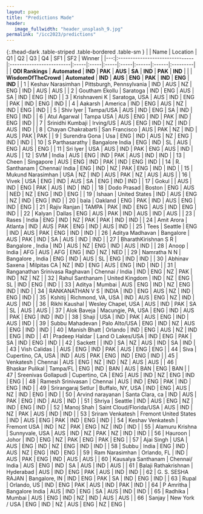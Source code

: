 ```yaml
---
layout: page
title: "Predictions Made"
header:
   image_fullwidth: "header_unsplash_9.jpg"
permalink: "/icc2023/predictions"
---
```


{:.thead-dark .table-striped .table-bordered .table-sm }
|    | Name                           | Location                 | Q1   | Q2   | Q3   | Q4   | SF1   | SF2   | Winner   |
|---:|:-------------------------------|:-------------------------|:-----|:-----|:-----|:-----|:------|:------|:---------|
|  | **ODI Rankings**                   | **Automated**                | **IND**  | **PAK**  | **AUS**  | **SA**   | **IND**   | **PAK**   | **IND**   |
|  | **WisdomOfTheCrowd**               | **Automated**                | **IND**  | **AUS**  | **ENG**  | **PAK**  | **IND**   | **ENG**   | **IND**      |
|  1 | Keshav Narasimhan              | Pittsburgh, Pennsylvania | IND  | AUS  | NZ   | ENG  | IND   | AUS   | AUS      |
|  2 | Goutham Ekollu                 | Saratoga                 | IND  | ENG  | AUS  | SA   | IND   | ENG   | IND      |
|  3 | Krishnaveni K                  | Saratoga, USA            | AUS  | IND  | ENG  | PAK  | IND   | ENG   | IND      |
|  4 | Aakarsh                        | America                  | IND  | ENG  | AUS  | NZ   | IND   | ENG   | IND      |
|  5 | Shiv Iyer                      | Tampa/USA                | AUS  | IND  | ENG  | SA   | IND   | ENG   | IND      |
|  6 | Atul Agarwal                   | Tampa USA                | AUS  | ENG  | IND  | PAK  | IND   | ENG   | IND      |
|  7 | Srinidhi Kumbaji               | Irving/US                | AUS  | ENG  | IND  | NZ   | IND   | AUS   | IND      |
|  8 | Chayan Chakrabarti             | San Francisco            | AUS  | PAK  | NZ   | IND  | AUS   | PAK   | PAK      |
|  9 | Surendra Gona                  | Usa                      | ENG  | IND  | AUS  | NZ   | ENG   | IND   | IND      |
| 10 | S Parthasarathy                | Bangalore India          | ENG  | IND  | SL   | AUS  | ENG   | AUS   | ENG      |
| 11 | Sri Iyer                       | USA                      | AUS  | IND  | PAK  | ENG  | AUS   | IND   | AUS      |
| 12 | SVM                            | India                    | AUS  | ENG  | IND  | PAK  | AUS   | IND   | IND      |
| 13 | Cheen                          | Singapore                | AUS  | ENG  | IND  | PAK  | IND   | ENG   | IND      |
| 14 | R. Santhanam                   | Chennai/ India           | ENG  | IND  | NZ   | PAK  | ENG   | IND   | IND      |
| 15 | Mukund Narasimhan              | USA                      | NZ   | IND  | AUS  | PAK  | NZ    | AUS   | AUS      |
| 16 | Vivek                          | USA                      | ENG  | IND  | AUS  | SA   | ENG   | IND   | IND      |
| 17 | Gokul                          |                          | AUS  | IND  | ENG  | PAK  | AUS   | IND   | IND      |
| 18 | Dodo Prasad                    | Boston                   | ENG  | AUS  | NED  | NZ   | ENG   | IND   | ENG      |
| 19 | Ishaan                         | United States            | IND  | AUS  | ENG  | NZ   | IND   | ENG   | IND      |
| 20 | bala                           | Oakland                  | ENG  | PAK  | IND  | AUS  | ENG   | IND   | ENG      |
| 21 | Rajiv Ranjan                   | TAMPA                    | PAK  | IND  | ENG  | AUS  | IND   | ENG   | IND      |
| 22 | Kalyan                         | Dallas                   | ENG  | AUS  | PAK  | IND  | AUS   | IND   | AUS      |
| 23 | Rases                          | India                    | ENG  | IND  | NZ   | PAK  | PAK   | IND   | IND      |
| 24 | Amit Arora                     | Atlanta                  | IND  | AUS  | PAK  | ENG  | IND   | AUS   | IND      |
| 25 | Tees                           | Seattle                  | ENG  | IND  | AUS  | PAK  | ENG   | IND   | IND      |
| 26 | Aditya Madhavan                | Bangalore                | AUS  | PAK  | IND  | SA   | AUS   | IND   | IND      |
| 27 | BharathKirishnan S R           | Bangalore , India        | IND  | AUS  | NZ   | ENG  | IND   | AUS   | IND      |
| 28 | Anoop                          | India                    | AFG  | AUS  | AFG  | ENG  | IND   | NZ    | NED      |
| 29 | Namratha N N                   | Bangalore , India        | ENG  | IND  | AUS  | SL   | ENG   | IND   | IND      |
| 30 | Abhinav Saxena                 | Milpitas CA              | NZ   | IND  | ENG  | AUS  | ENG   | IND   | IND      |
| 31 | Ranganathan Srinivasa Raghavan | Chennai / India          | IND  | ENG  | NZ   | PAK  | IND   | NZ    | NZ       |
| 32 | Rahul Santhanam                | United Kingdom           | IND  | NZ   | ENG  | SL   | IND   | ENG   | IND      |
| 33 | Aditya                         | Mumbai                   | AUS  | ENG  | IND  | NZ   | ENG   | IND   | IND      |
| 34 | RANKANATHAN V S                | INDIA                    | IND  | ENG  | AUS  | NZ   | IND   | ENG   | IND      |
| 35 | Kshitij                        | Richmond, VA, USA        | IND  | AUS  | ENG  | NZ   | IND   | AUS   | IND      |
| 36 | Rikhi Kaushal                  | Wesley Chapel, USA       | AUS  | IND  | PAK  | SA   | SL    | AUS   | AUS      |
| 37 | Alok Baveja                    | Macungie, PA, USA        | ENG  | IND  | AUS  | PAK  | ENG   | IND   | IND      |
| 38 | Shaji                          | USA                      | IND  | PAK  | AUS  | ENG  | IND   | AUS   | IND      |
| 39 | Subbu Mahadevan                | Palo Alto/USA            | ENG  | IND  | NZ   | AUS  | ENG   | IND   | IND      |
| 40 | Manish Bhatt                   | Orlando                  | IND  | ENG  | AUS  | NZ   | IND   | ENG   | IND      |
| 41 | Pradeep Haldar                 | Land O Lakes/USA         | IND  | ENG  | PAK  | SA   | IND   | ENG   | IND      |
| 42 | Sackett                        |                          | IND  | SA   | NZ   | AUS  | IND   | SA    | IND      |
| 43 | Vish Calidas                   |                          | AUS  | ENG  | IND  | PAK  | AUS   | ENG   | ENG      |
| 44 | Siva                           | Cupertino, CA, USA       | IND  | AUS  | PAK  | ENG  | IND   | ENG   | IND      |
| 45 | Venkatesh                      | Chennai                  | AUS  | ENG  | NZ   | IND  | NZ    | AUS   | AUS      |
| 46 | Bhaskar Pulikal                | Tampa/FL                 | ENG  | IND  | BAN  | AUS  | BAN   | ENG   | BAN      |
| 47 | Sreenivas Gollapudi            | Cupertino, CA            | ENG  | AUS  | IND  | NZ   | ENG   | IND   | ENG      |
| 48 | Ramesh Srinivasan              | Chennai                  | AUS  | IND  | ENG  | PAK  | IND   | ENG   | IND      |
| 49 | Srirangaraj Setlur             | Buffalo, NY, USA         | IND  | ENG  | AUS  | NZ   | IND   | ENG   | IND      |
| 50 | Arvind narayanan               | Santa Clara, ca          | IND  | AUS  | PAK  | ENG  | IND   | AUS   | IND      |
| 51 | Shriya                         | Seattle                  | IND  | AUS  | ENG  | NZ   | IND   | ENG   | IND      |
| 52 | Manoj  Shah                    | Saint Cloud/Florida/USA  | AUS  | IND  | NZ   | PAK  | AUS   | IND   | IND      |
| 53 | Sriram Venkatesh               | Fremont United States    | IND  | AUS  | ENG  | PAK  | IND   | ENG   | IND      |
| 54 | Keshav Venkatesh               | Fremont USA              | IND  | NZ   | PAK  | ENG  | NZ    | IND   | IND      |
| 55 | Alamuru Krishna                | Sunnyvale, USA           | AUS  | IND  | NZ   | PAK  | NZ    | IND   | IND      |
| 56 | Hauroon                        | Johor                    | IND  | ENG  | NZ   | PAK  | ENG   | PAK   | ENG      |
| 57 | Ajai Singh                     | USA                      | AUS  | ENG  | IND  | NZ   | ENG   | IND   | IND      |
| 58 | Subbu                          | India                    | ENG  | IND  | AUS  | NZ   | ENG   | IND   | ENG      |
| 59 | Ram Narasimhan                 | Orlando, FL              | IND  | AUS  | PAK  | ENG  | IND   | AUS   | AUS      |
| 60 | Kausalya Santhanam             | Chennai/ India           | AUS  | ENG  | IND  | SA   | AUS   | IND   | AUS      |
| 61 | Balaji Rathakrishnan           | Hyderabad                | AUS  | IND  | ENG  | PAK  | AUS   | IND   | IND      |
| 62 | G. S. SESHA RAJAN              | Bangalore, IN            | IND  | ENG  | PAK  | SA   | IND   | ENG   | IND      |
| 63 | Rupal                          | Orlando, US              | IND  | ENG  | PAK  | AUS  | IND   | PAK   | IND      |
| 64 | P Amritha                      | Bangalore India          | AUS  | IND  | ENG  | SA   | AUS   | IND   | IND      |
| 65 | Radhika                        | Mumbai                   | AUS  | ENG  | IND  | NZ   | IND   | AUS   | AUS      |
| 66 | Sanjay                         | New York / USA           | ENG  | IND  | NZ   | AUS  | ENG   | NZ    | ENG      |

